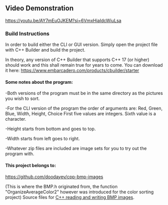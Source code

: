 ## Video Demonstration
https://youtu.be/AY7mEuOJKEM?si=6VmxHiaIdcWiuLsa
### Build Instructions
In order to build either the CLI or GUI version. Simply open
the project file with C++ Builder and build the project.

In theory, any version of C++ Builder that supports C++ 17 (or higher) should work
and this shall remain true for years to come.
You can download it here:
https://www.embarcadero.com/products/cbuilder/starter

#### Some notes about the program:
-Both versions of the program must be in the same directory
as the pictures you wish to sort.

-For the CLI version of the program the order of arguments are:
Red, Green, Blue, Width, Height, Choice
First five values are integers. Sixth value is a character.

-Height starts from bottom and goes to top.

-Width starts from left goes to right.

-Whatever zip files are included are image sets for you to try
out the program with.

#### This project belongs to:
https://github.com/doodayev/cpp-bmp-images


(This is where the BMP.h originated from, the function 
"OrganizeAverageColor2" however was introduced for the color sorting
project)
Source files for [C++ reading and writing BMP images](https://solarianprogrammer.com/2018/11/19/cpp-reading-writing-bmp-images/).


